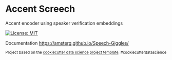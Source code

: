 Accent Screech
==============================

Accent encoder using speaker verification embeddings

[![License: MIT](https://img.shields.io/badge/License-MIT-yellow.svg)](https://opensource.org/licenses/MIT)

Documentation <https://amsterg.github.io/Speech-Giggles/> <br />

<p><small>Project based on the <a target="_blank" href="https://drivendata.github.io/cookiecutter-data-science/">cookiecutter data science project template</a>. #cookiecutterdatascience</small></p>
